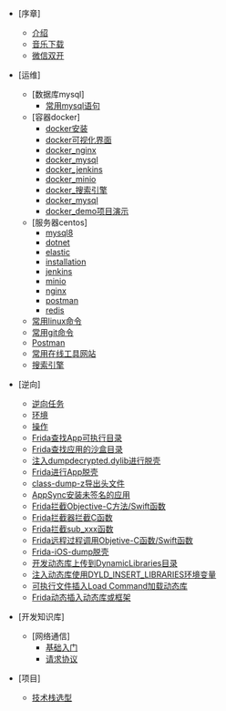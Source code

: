 - [序章]
  - [介绍](README.md)
  - [音乐下载](/temp/musicDownload.md)
  - [微信双开](/temp/wechatCopy.md)
- [运维]
  - [数据库mysql]
    - [常用mysql语句](/ops/database/statement.md)
  - [容器docker]
    - [docker安装](/ops/docker/dockerPackage.md)
    - [docker可视化界面](/ops/docker/dockerPortainer.md)
    <!-- - [初始化文件](/ops/docker/dockerInit.md) -->
    - [docker_nginx](/ops/docker/dockerNginx.md)
    - [docker_mysql](/ops/docker/dockerMysql.md)
    <!-- - [docker_jexus](/ops/docker/dockerJexus.md) -->
    - [docker_jenkins](/ops/docker/dockerJenkins.md)
    - [docker_minio](/ops/docker/dockerMinio.md)
    - [docker_搜索引擎](/ops/docker/dockerEs.md)
    - [docker_mysql](/ops/docker/dockerMysql.md)
    - [docker_demo项目演示](/ops/docker/dockerDemo.md)
  - [服务器centos]
    - [mysql8](/ops/centos/installation.md)
    - [dotnet](/ops/centos/dotnet.md)
    - [elastic](/ops/centos/elastic.md)
    - [installation](/ops/centos/installation.md)
    - [jenkins](/ops/centos/jenkins.md)
    - [minio](/ops/centos/minio.md)
    - [nginx](/ops/centos/nginx.md)
    - [postman](/ops/centos/postman.md)
    - [redis](/ops/centos/redis.md)
  - [常用linux命令](/ops/linux.md)
  - [常用git命令](/ops/git.md)
  - [Postman](/ops/postman.md)
  - [常用在线工具网站](/ops/my_tools.md)
  - [搜索引擎](/ops/elasticsearch.md)
- [逆向]
  - [逆向任务](/re/task.md)
  - [环境](/re/environment.md)
  - [操作](/re/operation.md)
  - [Frida查找App可执行目录](/re/performDirectory.md)
  - [Frida查找应用的沙盒目录](/re/sandboxDirectory.md)
  - [注入dumpdecrypted.dylib进行脱壳](/re/dumpdecryptedHulling.md)
  - [Frida进行App脱壳](/re/fridaAPPHulling.md)
  - [class-dump-z导出头文件](/re/classDump.md)
  - [AppSync安装未签名的应用](/re/unsigned.md)
  - [Frida拦截Objective-C方法/Swift函数](/re/interceptObjectiveCFunction.md)
  - [Frida拦截器拦截C函数](/re/interceptCFunction.md)
  - [Frida拦截sub_xxx函数](/re/interceptSubFunction.md)
  - [Frida远程过程调用Objetive-C函数/Swift函数](/re/interceptObjectiveCCall.md)
  - [Frida-iOS-dump脱壳](/re/fridaIOSDumpHulling.md)
  - [开发动态库上传到DynamicLibraries目录](/re/developDynamicLibraries.md)
  - [注入动态库使用DYLD_INSERT_LIBRARIES环境变量](/re/injectionDynamicLibraries.md)
  - [可执行文件插入Load Command加载动态库](/re/executableFileInsertion.md)
  - [Frida动态插入动态库或框架](/re/fridaDynamicInsertion.md)
  
- [开发知识库]
  - [网络通信]
    - [基础入门](/dev/network/net.md)
    - [请求协议](/dev/network/http-https.md)
- [项目]
  - [技术栈选型](/project/techstack.md)
